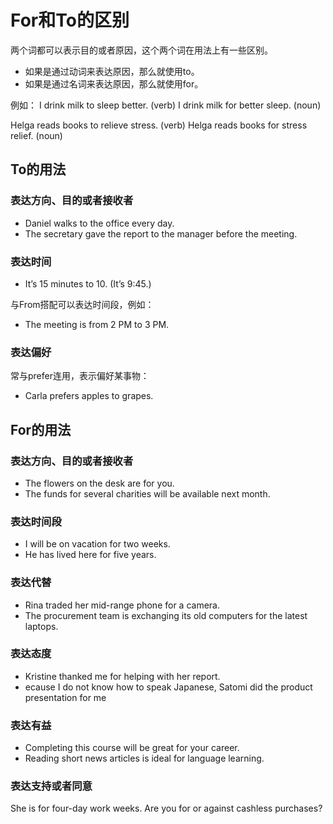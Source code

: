 # For和To的区别
两个词都可以表示目的或者原因，这个两个词在用法上有一些区别。

- 如果是通过动词来表达原因，那么就使用to。
- 如果是通过名词来表达原因，那么就使用for。

例如：
I drink milk to sleep better. (verb)
I drink milk for better sleep. (noun)

Helga reads books to relieve stress. (verb)
Helga reads books for stress relief. (noun)


## To的用法
### 表达方向、目的或者接收者
- Daniel walks to the office every day.
- The secretary gave the report to the manager before the meeting.

### 表达时间
- It’s 15 minutes to 10. (It’s 9:45.)

与From搭配可以表达时间段，例如：
- The meeting is from 2 PM to 3 PM.

### 表达偏好
常与prefer连用，表示偏好某事物：
- Carla prefers apples to grapes.

## For的用法

### 表达方向、目的或者接收者
- The flowers on the desk are for you.
- The funds for several charities will be available next month.

### 表达时间段
- I will be on vacation for two weeks.
- He has lived here for five years.

### 表达代替
- Rina traded her mid-range phone for a camera.
- The procurement team is exchanging its old computers for the latest laptops.

### 表达态度
- Kristine thanked me for helping with her report.
- ecause I do not know how to speak Japanese, Satomi did the product presentation for me

### 表达有益
- Completing this course will be great for your career.
- Reading short news articles is ideal for language learning.

### 表达支持或者同意
She is for four-day work weeks.
Are you for or against cashless purchases?

